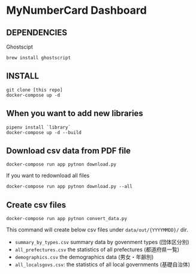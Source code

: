 # MyNumberCard Dashboard


## DEPENDENCIES

Ghostscipt
```
brew install ghostscript
```

## INSTALL

```
git clone [this repo]
docker-compose up -d
```

## When you want to add new libraries

```
pipenv install `library`
docker-compose up -d --build
```

## Download csv data from PDF file

```
docker-compose run app pytnon download.py
```

If you want to redownload all files
```
docker-compose run app pytnon download.py --all
```

## Create csv files

```
docker-compose run app pytnon convert_data.py
```

This command will create below csv files under `data/out/{YYYYMMDD}/` dir.

* `summary_by_types.csv` summary data by govenment types (団体区分別)
* `all_prefectures.csv` the statistics of all prefectures (都道府県一覧)
* `demographics.csv` the demographics data (男女・年齢別)
* `all_localsgovs.csv`: the statistics of all local governments (基礎自治体)
